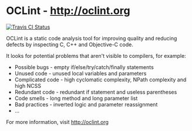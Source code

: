 # OCLint - http://oclint.org

[![Travis CI Status](https://api.travis-ci.org/oclint/oclint.svg?branch=master)](https://travis-ci.org/oclint/oclint)

OCLint is a static code analysis tool for improving quality and reducing defects
by inspecting C, C++ and Objective-C code.

It looks for potential problems that aren't visible to compilers, for example:

* Possible bugs - empty if/else/try/catch/finally statements
* Unused code - unused local variables and parameters
* Complicated code - high cyclomatic complexity, NPath complexity and high NCSS
* Redundant code - redundant if statement and useless parentheses
* Code smells - long method and long parameter list
* Bad practices - inverted logic and parameter reassignment
* ...

For more information, visit http://oclint.org
